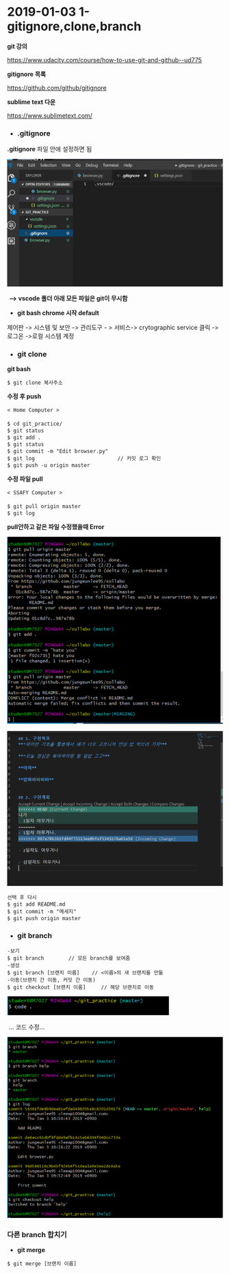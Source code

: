 # 2019-01-03 1-gitignore,clone,branch

**git 강의**

https://www.udacity.com/course/how-to-use-git-and-github--ud775

**gitignore 목록**

https://github.com/github/gitignore

**sublime text 다운**

https://www.sublimetext.com/



- ### .gitignore

**.gitignore** 파일 안에 설정하면 됨

![1546476350294](image\1546476350294.png)

​					**--> vscode 폴더 아래 모든 파일은 git이 무시함**

- **git bash chrome 시작 default**

제어판 -> 시스템 및 보안 -> 관리도구 - > 서비스-> crytographic service 클릭 -> 로그온 ->로컬 시스템 계정



- ### git clone

**git bash**

```
$ git clone 복사주소
```

**수정 후 push**

```
< Home Computer >

$ cd git_practice/
$ git status
$ git add .
$ git status
$ git commit -m "Edit browser.py"
$ git log 							// 커밋 로그 확인
$ git push -u origin master
```

**수정 파일 pull**

```
< SSAFY Computer >

$ git pull origin master
$ git log

```

**pull안하고 같은 파일 수정했을때 Error** 

![1546489860144](image\1546489860144.png)

![1546489869091](image\1546489869091.png)

```
선택 후 다시 
$ git add README.md
$ git commit -m "메세지"
$ git push origin master
```



- ### git branch

```
-보기
$ git branch		// 모든 branch를 보여줌 
-생성
$ git branch [브랜치 이름]    // <이름>의 새 브랜치를 만듦
-이동(브랜치 간 이동, 커밋 간 이동)
$ git checkout [브랜치 이름] 	// 해당 브랜치로 이동
```

![1546494292378](image\1546494292378.png)

​						... 코드 수정...

![1546493083531](image\1546493083531.png)





### 다른 branch 합치기

- **git merge**

```
$ git merge [브랜치 이름]
```





























